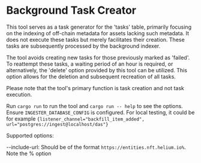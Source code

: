 # Background Task Creator

This tool serves as a task generator for the 'tasks' table, primarily focusing on the indexing of off-chain metadata for assets lacking such metadata. It does not execute these tasks but merely facilitates their creation. These tasks are subsequently processed by the background indexer.

The tool avoids creating new tasks for those previously marked as 'failed'. To reattempt these tasks, a waiting period of an hour is required, or alternatively, the 'delete' option provided by this tool can be utilized. This option allows for the deletion and subsequent recreation of all tasks.

Please note that the tool's primary function is task creation and not task execution.

Run `cargo run` to run the tool and `cargo run -- help` to see the options. Ensure `INGESTER_DATABASE_CONFIG` is configured. For local testing, it could be for example `{listener_channel="backfill_item_added", url="postgres://ingest@localhost/das"}`

Supported options:

--include-url: Should be of the format `https://entities.nft.helium.io%`. Note the % option